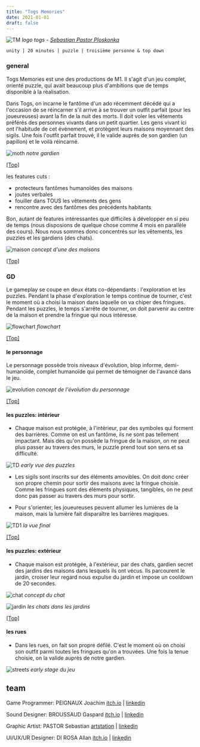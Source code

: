 ```yaml
---
title: "Togs Memories"
date: 2021-01-01
draft: false
---
```

![TM](./images/logo.png#half)
*logo togs - [Sebastian Pastor Ploskonka](https://www.artstation.com/plosko)*

`unity | 20 minutes | puzzle | troisième personne & top down`

### general

Togs Memories est une des productions de M1. Il s'agit d'un jeu complet, orienté puzzle, qui avait beaucoup plus d'ambitions que de temps disponible à la réalisation.

Dans Togs, on incarne le fantôme d'un ado récemment décédé qui a l'occasion de se réincarner s'il arrive à se trouver un outfit parfait (pour les joueureuses) avant la fin de la nuit des morts. Il doit voler les vêtements préférés des personnes vivants dans un petit quartier. Les gens vivant ici ont l'habitude de cet événement, et protègent leurs maisons moyennant des sigils. Une fois l'outfit parfait trouvé, il le valide auprès de son gardien (un papillon) et le voilà réincarné. 

![moth](./images/mothTG.png)
*notre gardien*

[[Top]](#top)

les features cuts : 
- protecteurs fantômes humanoïdes des maisons
- joutes verbales
- fouiller dans TOUS les vêtements des gens
- rencontre avec des fantômes des précédents habitants

Bon, autant de features intéressantes que difficiles à développer en si peu de temps (nous disposions de quelque chose comme 4 mois en parallèle des cours). Nous nous sommes donc concentrés sur les vêtements, les puzzles et les gardiens (des chats).

![maison](./images/maison.png)
*concept d'une des maisons*

[[Top]](#top)

### GD
Le gameplay se coupe en deux états co-dépendants : l'exploration et les puzzles. Pendant la phase d'exploration le temps continue de tourner, c'est le moment où a choisi la maison dans laquelle on va chiper des fringues. Pendant les puzzles, le temps s'arrête de tourner, on doit parvenir au centre de la maison et prendre la fringue qui nous intéresse.

![flowchart](./images/flowchart.png)
*flowchart*

[[Top]](#top)

#### le personnage
Le personnage possède trois niveaux d'évolution, blop informe, demi-humanoïde, complet humanoïde qui permet de témoigner de l'avancé dans le jeu.

![evolution](./images/evolution.png)
*concept de l'évolution du personnage*

[[Top]](#top)

#### les puzzles: intérieur
- Chaque maison est protégée, à l'intérieur, par des symboles qui forment des barrières. Comme on est un fantôme, ils ne sont pas tellement impactant. Mais dès qu'on possède la fringue de la maison, on ne peut plus passer au travers des murs, le puzzle prend tout son sens et sa difficulté.

![TD](./images/topdown.png)
*early vue des puzzles*

- Les sigils sont inscrits sur des éléments amovibles. On doit donc créer son propre chemin pour sortir des maisons avec la fringue choisie. Comme les fringues sont des éléments physiques, tangibles, on ne peut donc pas passer au travers des murs pour sortir.

- Pour s'orienter, les joueureuses peuvent allumer les lumières de la maison, mais la lumière fait disparaître les barrières magiques.

![TD1](./images/topdown1.png)
*la vue final*

[[Top]](#top)

#### les puzzles: extérieur

- Chaque maison est protégée, à l'extérieur, par des chats, gardien secret des jardins des maisons dans lesquels ils ont vécus. Ils parcourent le jardin, croiser leur regard nous expulse du jardin et impose un cooldown de 20 secondes.

![chat](./images/chat.png#half)
*concept du chat*

![jardin](./images/jardin.png)
*les chats dans les jardins*

[[Top]](#top)

#### les rues
- Dans les rues, on fait son propre défilé. C'est le moment où on choisi son outfit parmi toutes les fringues qu'on a trouvées. Une fois la tenue choisie, on la valide auprès de notre gardien.

![streets](./images/streets.png)
*early stage du jeu*

## team
Game Programmer: PEIGNAUX Joachim [itch.io](https://metaldraco.itch.io/) | [linkedin](https://www.linkedin.com/in/joachim-peignaux/)

Sound Designer: BROUSSAUD Gaspard [itch.io](https://lanire.itch.io/) | [linkedin](https://www.linkedin.com/in/gaspard-broussaud/)

Graphic Artist: PASTOR Sebastian [artstation](https://www.artstation.com/plosko) | [linkedin](https://www.linkedin.com/in/sebastian-pastor-ploskonka-b5184b2a5/?originalSubdomain=fr)

UI/UX/UR Designer: DI ROSA Allan [itch.io](https://itch.io/profile/captain0) |  [linkedin](https://www.linkedin.com/in/allan-di-rosa-17954015b/)